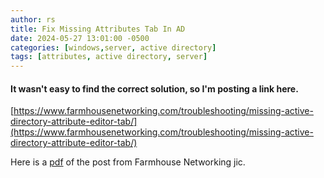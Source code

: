 ```yaml
---
author: rs
title: Fix Missing Attributes Tab In AD
date: 2024-05-27 13:01:00 -0500 
categories: [windows,server, active directory]
tags: [attributes, active directory, server]
---
```


#### It wasn't easy to find the correct solution, so I'm posting a link here.

[https://www.farmhousenetworking.com/troubleshooting/missing-active-directory-attribute-editor-tab/](https://www.farmhousenetworking.com/troubleshooting/missing-active-directory-attribute-editor-tab/)

Here is a [pdf](https://www.dbqrs.com/files/posts/fix_missing_attributes.pdf) of the post from Farmhouse Networking jic. 